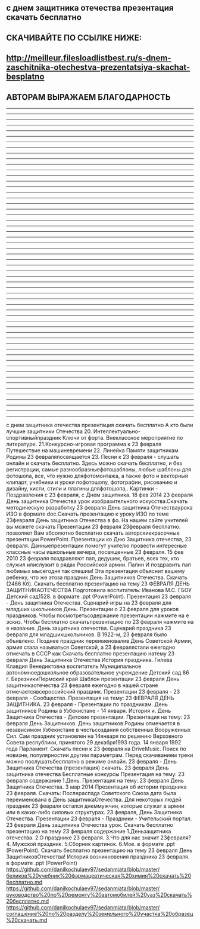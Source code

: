с днем защитника отечества презентация скачать бесплатно
--------------------------------------------------
СКАЧИВАЙТЕ ПО ССЫЛКЕ НИЖЕ:
--------------------------------------------------
http://meilleur.filesloadlistbest.ru/s-dnem-zaschitnika-otechestva-prezentatsiya-skachat-besplatno
--------------------------------------------------
АВТОРАМ ВЫРАЖАЕМ БЛАГОДАРНОСТЬ
--------------------------------------------------
--------------------------------------------------
--------------------------------------------------
--------------------------------------------------
--------------------------------------------------
--------------------------------------------------
--------------------------------------------------
--------------------------------------------------
--------------------------------------------------
--------------------------------------------------
--------------------------------------------------
--------------------------------------------------
--------------------------------------------------
--------------------------------------------------
--------------------------------------------------
--------------------------------------------------
--------------------------------------------------
--------------------------------------------------
--------------------------------------------------
--------------------------------------------------
--------------------------------------------------
--------------------------------------------------
--------------------------------------------------
--------------------------------------------------
--------------------------------------------------
--------------------------------------------------
--------------------------------------------------
--------------------------------------------------
--------------------------------------------------
--------------------------------------------------
--------------------------------------------------
--------------------------------------------------
--------------------------------------------------
--------------------------------------------------
--------------------------------------------------
--------------------------------------------------
--------------------------------------------------
--------------------------------------------------
--------------------------------------------------
--------------------------------------------------
--------------------------------------------------
--------------------------------------------------
--------------------------------------------------
--------------------------------------------------
--------------------------------------------------
--------------------------------------------------
--------------------------------------------------
--------------------------------------------------
--------------------------------------------------
--------------------------------------------------
--------------------------------------------------
--------------------------------------------------
--------------------------------------------------
--------------------------------------------------
--------------------------------------------------
--------------------------------------------------
--------------------------------------------------
с днем защитника отечества презентация скачать бесплатно А кто были лучшие защитники Отечества  20. Интеллектуально-спортивныйпраздник Ключи от форта. Внеклассное мероприятие по литературе. 21.Конкурсно-игровая программа к 23 февраля Путешествие на машиневремени  22. Линейка Памяти защитникам Родины  23 февраляпосвящается  23. Песни к 23 февраля - слушать онлайн и скачать бесплатно. Здесь можно скачать бесплатно, и без регистрации, самые разнообразныефотошаблоны, любые шаблоны для фотошопа, все, что нужно дляфотомонтажа, а также фото и векторный клипарт, учебники и уроки пофотошопу, фотографии, рисованию и дизайну, кисти, стили и плагины дляфотошопа,. Картинки - Поздравления с 23 февраля, с Днем защитника. 18 фев 2014  23 февраля День защитника Отечества  урок изобразительного искусства.Скачать методическую разработку 23 февраля День защитника Отечестваурока ИЗО в формате doc.Скачать презентацию к уроку ИЗО по теме 23февраля День защитника Отечества в фо. На нашем сайте учителей вы можете скачать Презентации 23 февраля 23февраля бесплатно. позволяет Вам абсолютно бесплатно скачать авторскиекрасочные презентации PowerPoint. Презентации ко Дню Защитника отечества, 23 февраля. Данныепрезентации помогут учителю провести интересные классные часы ишкольные вечера, посвященные 23 февраля. 15 фев 2010  23 февраля поздравляют пап, дедушек, братьев, всех тех, кто служил илислужит в рядах Российской армии. Папин  И поздравить пап любимых мысегодня так спешим! Эта презентация объяснит вашему ребенку, что же этоза праздник День Защитников Отечества. Скачать (2466 Кб). Скачать бесплатно презентацию на тему 23 ФЕВРАЛЯ ДЕНЬ ЗАЩИТНИКАОТЕЧЕСТВА Подготовила воспитатель: Иванова М.С. ГБОУ Детский сад1528. в формате .ppt (PowerPoint). Презентация 23 февраля - День защитника Отечества. Сценарий игры на 23 февраля для младших школьников День. Презентации о 23 февраля для уроков праздников. Чтобы посмотретьсодержание презентации нажмите на е эскиз. Чтобы бесплатно скачатьпрезентацию по 23 февраля нажмите на е название.
День защитника отечества. Сценарий праздника 23 февраля для младшихшкольников. В 1922-м, 23 февраля было объявлено.  Позднее праздник переименовалив День Советской Армии, армия стала называться Советской, а 23 февралястали ежегодно отмечать в СССР как  Скачать бесплатно презентацию натему 23 февраля День Защитника Отечества История праздника. Гилева Клавдия Венедиктовна воспитатель Муниципальное автономноедошкольное образовательное учреждение Детский сад  86 г. БерезникиПермский край Шаблон презентации 23 февраля День защитникаотечества 23 февраля ежегодно в нашей стране отмечаетсявсероссийский праздник. Презентации 23 февраля - 23 февраля - Сообщество. Презентация на тему: 23 ФЕВРАЛЯ ДЕНЬ ЗАЩИТНИКА. 23 февраля - Презентации по праздникам. День защитников Родины в Узбекистане - 14 января. История и. День Защитника Отечества - Детские презентации. Презентация на тему: 23 февраля  День Защитников. День защитников Родины отмечается в независимом Узбекистане в честьсоздания собственных Вооруженных Сил. Сам праздник установлен на 14января по решению Верховного Совета республики, принятого 29 декабря1993 года. 14 января 1992 года Парламент. Скачать песни к 23 февраля на DriveMusic. Поиск по новизне, популярностии другим параметрам. Перед скачиванием треки можно послушатьбесплатно в режиме онлайн. 23 февраля - День Защитника Отечества (презентация) скачать. 23 февраля День защитника отечества Бесплатные конкурсы
Презентация на тему: 23 февраля содержание 1.День. Презентация на тему: 23 февраля День Защитника Отечества. 3 мар 2014  Презентация об истории праздника 23 февраля.  Скачать:  Послераспада Советского Союза дата была переименована в День защитникаОтечества. Для некоторых людей праздник 23 февраля остался днеммужчин, которые служат в армии или в каких-либо силовых структурах. 23 февраля, День Защитника Отечества. Презентации 23 февраля - Праздники - Учительский портал. 23 февраля День защитника Отечества  урок. Скачать бесплатно презентацию на тему 23 февраля содержание 1.Деньзащитника отечества. 2.О празднике 23 февраля. 3.Что для нас значит 23февраля? 4. Мужской праздник. 5.Сборник картинок. 6.Мое. в формате .ppt (PowerPoint). Скачать бесплатно презентацию на тему 23 февраля  День ЗащитниковОтечества! История возникновения праздника 23 февраля. в формате .ppt (PowerPoint)
https://github.com/danilkochulaev97/sedanmiata/blob/master/беликов%20учебник%20фармацевтическая%20химия%20скачать%20бесплатно.md
https://github.com/danilkochulaev97/sedanmiata/blob/master/руководство%20по%20ремонту%20автомобилей%20уаз%20скачать%20бесплатно.md
https://github.com/danilkochulaev97/sedanmiata/blob/master/соглашение%20по%20разделу%20земельного%20участка%20образец%20скачать.md